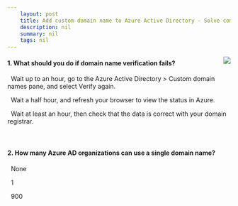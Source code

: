 ```yaml
---
    layout: post
    title: Add custom domain name to Azure Active Directory - Solve common problems when adding a custom domain name
    description: nil
    summary: nil
    tags: nil
---
```



 <a target="_blank" href="https://docs.microsoft.com/en-us/learn/modules/add-custom-domain-name-azure-active-directory/4-solve-common-issues/"><i class="fas fa-external-link-alt"></i> </a>
 <img align="right" src="https://docs.microsoft.com/en-us/learn/achievements/add-custom-domain-name-azure-active-directory.svg">
####  1. What should you do if domain name verification fails?


<i class='far fa-square'></i> &nbsp;&nbsp;Wait up to an hour, go to the Azure Active Directory > Custom domain names pane, and select Verify again.

<i class='far fa-square'></i> &nbsp;&nbsp;Wait a half hour, and refresh your browser to view the status in Azure.

<i class='fas fa-check-square' style='color: Dodgerblue;'></i> &nbsp;&nbsp;Wait at least an hour, then check that the data is correct with your domain registrar.
<br />
<br />
<br />

####  2. How many Azure AD organizations can use a single domain name?


<i class='far fa-square'></i> &nbsp;&nbsp;None

<i class='fas fa-check-square' style='color: Dodgerblue;'></i> &nbsp;&nbsp;1

<i class='far fa-square'></i> &nbsp;&nbsp;900
<br />
<br />
<br />

